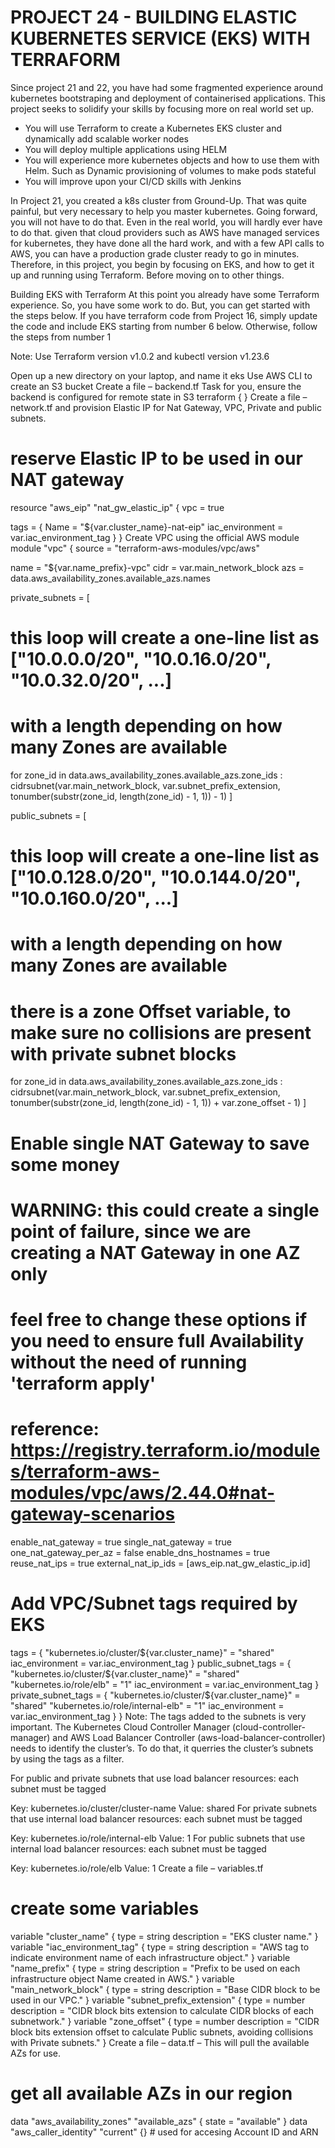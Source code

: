 # PROJECT 24 - BUILDING ELASTIC KUBERNETES SERVICE (EKS) WITH TERRAFORM

Since project 21 and 22, you have had some fragmented experience around kubernetes bootstraping and deployment of containerised applications. This project seeks to solidify your skills by focusing more on real world set up.

- You will use Terraform to create a Kubernetes EKS cluster and dynamically add scalable worker nodes
- You will deploy multiple applications using HELM
- You will experience more kubernetes objects and how to use them with Helm. Such as Dynamic provisioning of volumes to make pods stateful
- You will improve upon your CI/CD skills with Jenkins

In Project 21, you created a k8s cluster from Ground-Up. That was quite painful, but very necessary to help you master kubernetes. Going forward, you will not have to do that. Even in the real world, you will hardly ever have to do that. given that cloud providers such as AWS have managed services for kubernetes, they have done all the hard work, and with a few API calls to AWS, you can have a production grade cluster ready to go in minutes. Therefore, in this project, you begin by focusing on EKS, and how to get it up and running using Terraform. Before moving on to other things.

Building EKS with Terraform
At this point you already have some Terraform experience. So, you have some work to do. But, you can get started with the steps below. If you have terraform code from Project 16, simply update the code and include EKS starting from number 6 below. Otherwise, follow the steps from number 1

Note: Use Terraform version v1.0.2 and kubectl version v1.23.6

Open up a new directory on your laptop, and name it eks
Use AWS CLI to create an S3 bucket
Create a file – backend.tf Task for you, ensure the backend is configured for remote state in S3
terraform {
}
Create a file – network.tf and provision Elastic IP for Nat Gateway, VPC, Private and public subnets.

# reserve Elastic IP to be used in our NAT gateway

resource "aws_eip" "nat_gw_elastic_ip" {
vpc = true

tags = {
Name = "${var.cluster_name}-nat-eip"
iac_environment = var.iac_environment_tag
}
}
Create VPC using the official AWS module
module "vpc" {
source = "terraform-aws-modules/vpc/aws"

name = "${var.name_prefix}-vpc"
cidr = var.main_network_block
azs = data.aws_availability_zones.available_azs.names

private_subnets = [

# this loop will create a one-line list as ["10.0.0.0/20", "10.0.16.0/20", "10.0.32.0/20", ...]

# with a length depending on how many Zones are available

for zone_id in data.aws_availability_zones.available_azs.zone_ids :
cidrsubnet(var.main_network_block, var.subnet_prefix_extension, tonumber(substr(zone_id, length(zone_id) - 1, 1)) - 1)
]

public_subnets = [

# this loop will create a one-line list as ["10.0.128.0/20", "10.0.144.0/20", "10.0.160.0/20", ...]

# with a length depending on how many Zones are available

# there is a zone Offset variable, to make sure no collisions are present with private subnet blocks

for zone_id in data.aws_availability_zones.available_azs.zone_ids :
cidrsubnet(var.main_network_block, var.subnet_prefix_extension, tonumber(substr(zone_id, length(zone_id) - 1, 1)) + var.zone_offset - 1)
]

# Enable single NAT Gateway to save some money

# WARNING: this could create a single point of failure, since we are creating a NAT Gateway in one AZ only

# feel free to change these options if you need to ensure full Availability without the need of running 'terraform apply'

# reference: https://registry.terraform.io/modules/terraform-aws-modules/vpc/aws/2.44.0#nat-gateway-scenarios

enable_nat_gateway = true
single_nat_gateway = true
one_nat_gateway_per_az = false
enable_dns_hostnames = true
reuse_nat_ips = true
external_nat_ip_ids = [aws_eip.nat_gw_elastic_ip.id]

# Add VPC/Subnet tags required by EKS

tags = {
"kubernetes.io/cluster/${var.cluster_name}" = "shared"
iac_environment                             = var.iac_environment_tag
}
public_subnet_tags = {
"kubernetes.io/cluster/${var.cluster_name}" = "shared"
"kubernetes.io/role/elb" = "1"
iac_environment = var.iac_environment_tag
}
private_subnet_tags = {
"kubernetes.io/cluster/${var.cluster_name}" = "shared"
"kubernetes.io/role/internal-elb" = "1"
iac_environment = var.iac_environment_tag
}
}
Note: The tags added to the subnets is very important. The Kubernetes Cloud Controller Manager (cloud-controller-manager) and AWS Load Balancer Controller (aws-load-balancer-controller) needs to identify the cluster’s. To do that, it querries the cluster’s subnets by using the tags as a filter.

For public and private subnets that use load balancer resources: each subnet must be tagged

Key: kubernetes.io/cluster/cluster-name
Value: shared
For private subnets that use internal load balancer resources: each subnet must be tagged

Key: kubernetes.io/role/internal-elb
Value: 1
For public subnets that use internal load balancer resources: each subnet must be tagged

Key: kubernetes.io/role/elb
Value: 1
Create a file – variables.tf

# create some variables

variable "cluster_name" {
type = string
description = "EKS cluster name."
}
variable "iac_environment_tag" {
type = string
description = "AWS tag to indicate environment name of each infrastructure object."
}
variable "name_prefix" {
type = string
description = "Prefix to be used on each infrastructure object Name created in AWS."
}
variable "main_network_block" {
type = string
description = "Base CIDR block to be used in our VPC."
}
variable "subnet_prefix_extension" {
type = number
description = "CIDR block bits extension to calculate CIDR blocks of each subnetwork."
}
variable "zone_offset" {
type = number
description = "CIDR block bits extension offset to calculate Public subnets, avoiding collisions with Private subnets."
}
Create a file – data.tf – This will pull the available AZs for use.

# get all available AZs in our region

data "aws_availability_zones" "available_azs" {
state = "available"
}
data "aws_caller_identity" "current" {} # used for accesing Account ID and ARN
